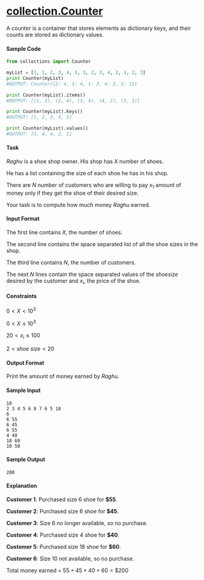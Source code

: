 # [collection.Counter](https://docs.python.org/2/library/collections.html#collections.Counter)

A counter is a container that stores elements as dictionary keys, and their counts are stored as dictionary values.

#### Sample Code

```python
from collections import Counter

myList = [1, 1, 2, 3, 4, 5, 3, 2, 3, 4, 2, 1, 2, 3]
print Counter(myList)
#OUTPUT: Counter({2: 4, 3: 4, 1: 3, 4: 2, 5: 1})

print Counter(myList).items()
#OUTPUT: [(1, 3), (2, 4), (3, 4), (4, 2), (5, 1)]

print Counter(myList).keys()
#OUTPUT: [1, 2, 3, 4, 5]

print Counter(myList).values()
#OUTPUT: [3, 4, 4, 2, 1]
```

#### Task

$Raghu$ is a shoe shop owner. His shop has $X$ number of shoes.

He has a list containing the size of each shoe he has in his shop.

There are $N$ number of customers who are willing to pay $x_1$ amount of money only if they get the shoe of their desired size.

Your task is to compute how much money $Raghu$ earned.

#### Input Format

The first line contains $X$, the number of shoes.

The second line contains the space separated list of all the shoe sizes in the shop.

The third line contains $N$, the number of customers.

The next $N$ lines contain the space separated values of the $shoe size$ desired by the customer and $x_i$, the price of the shoe.

#### Constraints

$0 < X < 10^3$

$0 < X \leq 10^3$

$20 < x_i \leq 100$

$2 < shoe \ size < 20$

#### Output Format

Print the amount of money earned by $Raghu$.

#### Sample Input

```shell
10
2 3 4 5 6 8 7 6 5 18
6
6 55
6 45
6 55
4 40
18 60
10 50
```

#### Sample Output

```shell
200
```

#### Explanation

**Customer 1**: Purchased size 6 shoe for **$55**.

**Customer 2**: Purchased size 6 shoe for **$45**.

**Customer 3**: Size 6 no longer available, so no purchase.

**Customer 4**: Purchased size 4 shoe for **$40**.

**Customer 5**: Purchased size 18 shoe for **$60**.

**Customer 6**: Size 10 not available, so no purchase.

Total money earned = $55 + 45 + 40 + 60 = \$200$
